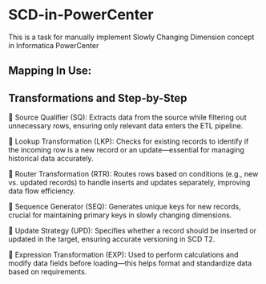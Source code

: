 # SCD-in-PowerCenter
This is a task for manually implement Slowly Changing Dimension concept in Informatica PowerCenter


## Mapping In Use: 


## Transformations and Step-by-Step 

🔹 Source Qualifier (SQ): Extracts data from the source while filtering out unnecessary rows, ensuring only relevant data enters the ETL pipeline.

🔹 Lookup Transformation (LKP): Checks for existing records to identify if the incoming row is a new record or an update—essential for managing historical data accurately.

🔹 Router Transformation (RTR): Routes rows based on conditions (e.g., new vs. updated records) to handle inserts and updates separately, improving data flow efficiency.

🔹 Sequence Generator (SEQ): Generates unique keys for new records, crucial for maintaining primary keys in slowly changing dimensions.

🔹 Update Strategy (UPD): Specifies whether a record should be inserted or updated in the target, ensuring accurate versioning in SCD T2.

🔹 Expression Transformation (EXP): Used to perform calculations and modify data fields before loading—this helps format and standardize data based on requirements.
